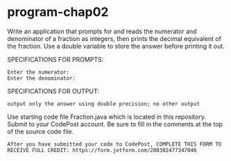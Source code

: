 # program-chap02

Write an application that prompts for and reads the numerator and denominator of a fraction as integers, then prints the decimal equivalent of the fraction. Use a double variable to store the answer before printing it out. 


SPECIFICATIONS FOR PROMPTS:
```
Enter the numerator:
Enter the denominator:
```

SPECIFICATIONS FOR OUTPUT:
```
output only the answer using double precision; no other output
```


Use starting code file Fraction.java which is located in this repository. Submit to your CodePost account. Be sure to fill in the comments at the top of the source code file.

```
After you have submitted your code to CodePost, COMPLETE THIS FORM TO RECEIVE FULL CREDIT: https://form.jotform.com/200302477347046
```
